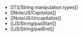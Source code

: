 - [[TS/String manipulation types]]
- [[Note/JS/Capitalize]]
- [[Note/JS/Uncapitalize]]
- [[JS/String/padStart]]
- [[JS/String/padEnd]]